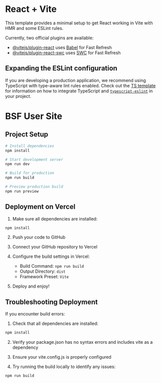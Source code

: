 # React + Vite

This template provides a minimal setup to get React working in Vite with HMR and some ESLint rules.

Currently, two official plugins are available:

- [@vitejs/plugin-react](https://github.com/vitejs/vite-plugin-react/blob/main/packages/plugin-react) uses [Babel](https://babeljs.io/) for Fast Refresh
- [@vitejs/plugin-react-swc](https://github.com/vitejs/vite-plugin-react/blob/main/packages/plugin-react-swc) uses [SWC](https://swc.rs/) for Fast Refresh

## Expanding the ESLint configuration

If you are developing a production application, we recommend using TypeScript with type-aware lint rules enabled. Check out the [TS template](https://github.com/vitejs/vite/tree/main/packages/create-vite/template-react-ts) for information on how to integrate TypeScript and [`typescript-eslint`](https://typescript-eslint.io) in your project.

# BSF User Site

## Project Setup

```bash
# Install dependencies
npm install

# Start development server
npm run dev

# Build for production
npm run build

# Preview production build
npm run preview
```

## Deployment on Vercel

1. Make sure all dependencies are installed:
```bash
npm install
```

2. Push your code to GitHub

3. Connect your GitHub repository to Vercel

4. Configure the build settings in Vercel:
   - Build Command: `npm run build`
   - Output Directory: `dist`
   - Framework Preset: `Vite`

5. Deploy and enjoy!

## Troubleshooting Deployment

If you encounter build errors:

1. Check that all dependencies are installed:
```bash
npm install
```

2. Verify your package.json has no syntax errors and includes vite as a dependency

3. Ensure your vite.config.js is properly configured

4. Try running the build locally to identify any issues:
```bash
npm run build
```
